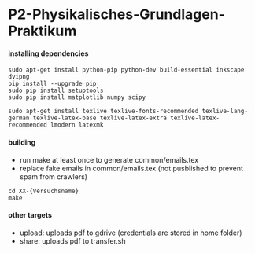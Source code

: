 # P2-Physikalisches-Grundlagen-Praktikum

#### installing dependencies
```
sudo apt-get install python-pip python-dev build-essential inkscape dvipng
pip install --upgrade pip
sudo pip install setuptools
sudo pip install matplotlib numpy scipy

sudo apt-get install texlive texlive-fonts-recommended texlive-lang-german texlive-latex-base texlive-latex-extra texlive-latex-recommended lmodern latexmk
```

#### building
* run make at least once to generate common/emails.tex
* replace fake emails in common/emails.tex (not pusblished to prevent spam from crawlers)
```
cd XX-{Versuchsname}
make
```

#### other targets
* upload: uploads pdf to gdrive (credentials are stored in home folder)
* share: uploads pdf to transfer.sh
